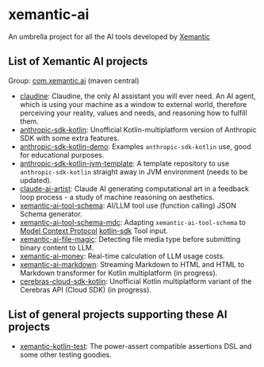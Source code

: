 # xemantic-ai
An umbrella project for all the AI tools developed by [Xemantic](https://xemantic.com/)

## List of Xemantic AI projects

Group: [com.xemantic.ai](https://central.sonatype.com/namespace/com.xemantic.ai) (maven central)

* [claudine](https://github.com/xemantic/claudine): Claudine, the only AI assistant you will ever need. An AI agent, which is using your machine as a window to external world, therefore perceiving your reality, values and needs, and reasoning how to fulfill them.
* [anthropic-sdk-kotlin](https://github.com/xemantic/anthropic-sdk-kotlin): Unofficial Kotlin-multiplatform version of Anthropic SDK with some extra features.
* [anthropic-sdk-kotlin-demo](https://github.com/xemantic/anthropic-sdk-kotlin-demo): Examples `anthropic-sdk-kotlin` use, good for educational purposes.
* [anthropic-sdk-kotlin-jvm-template](https://github.com/xemantic/anthropic-sdk-kotlin-jvm-template): A template repository to use `anthropic-sdk-kotlin` straight away in JVM environment (needs to be updated).
* [claude-ai-artist](https://github.com/xemantic/claude-ai-artist): Claude AI generating computational art in a feedback loop process - a study of machine reasoning on aesthetics.
* [xemantic-ai-tool-schema](https://github.com/xemantic/xemantic-ai-tool-schema): AI/LLM tool use (function calling) JSON Schema generator.
* [xemantic-ai-tool-schema-mdc](https://github.com/xemantic/xemantic-ai-money): Adapting `xemantic-ai-tool-schema` to [Model Context Protocol](https://modelcontextprotocol.io/) [kotlin-sdk](https://github.com/modelcontextprotocol/kotlin-sdk) Tool input.
* [xemantic-ai-file-magic](https://github.com/xemantic/xemantic-ai-file-magic): Detecting file media type before submitting binary content to LLM.
* [xemantic-ai-money](https://github.com/xemantic/xemantic-ai-money): Real-time calculation of LLM usage costs.
* [xemantic-ai-markdown](https://github.com/xemantic/xemantic-ai-markdown): Streaming Markdown to HTML and HTML to Markdown transformer for Kotlin multiplatform (in progress).
* [cerebras-cloud-sdk-kotlin](https://github.com/xemantic/cerebras-cloud-sdk-kotlin): Unofficial Kotlin multiplatform variant of the Cerebras API (Cloud SDK) (in progress).

## List of general projects supporting these AI projects

* [xemantic-kotlin-test](https://github.com/xemantic/xemantic-kotlin-test): The power-assert compatible assertions DSL and some other testing goodies.
